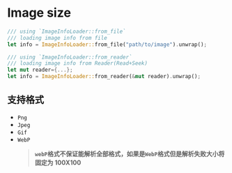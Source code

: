 # Image size

```rust
/// using `ImageInfoLoader::from_file`
/// loading image info from file
let info = ImageInfoLoader::from_file("path/to/image").unwrap();

/// using `ImageInfoLoader::from_reader`
/// loading image info from Reader(Read+Seek)
let mut reader={...};
let info = ImageInfoLoader::from_reader(&mut reader).unwrap();
```

## 支持格式

- `Png`
- `Jpeg`
- `Gif`
- `WebP` 
    > **`webP`格式不保证能解析全部格式，如果是`WebP`格式但是解析失败大小将固定为 100X100**
